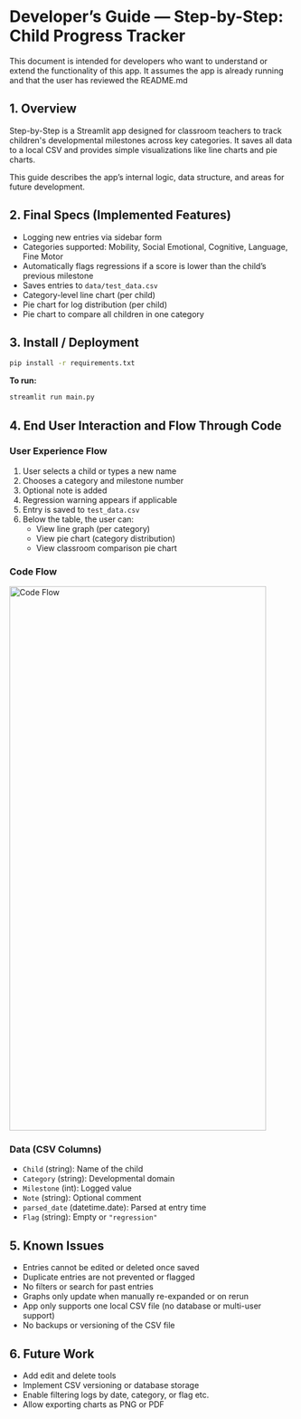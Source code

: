 # Developer’s Guide — Step-by-Step: Child Progress Tracker

This document is intended for developers who want to understand or extend the functionality of this app. It assumes the app is already running and that the user has reviewed the README.md


## 1. Overview

Step-by-Step is a Streamlit app designed for classroom teachers to track children's developmental milestones across key categories. It saves all data to a local CSV and provides simple visualizations like line charts and pie charts.

This guide describes the app’s internal logic, data structure, and areas for future development.


## 2. Final Specs (Implemented Features)

- Logging new entries via sidebar form
- Categories supported: Mobility, Social Emotional, Cognitive, Language, Fine Motor
- Automatically flags regressions if a score is lower than the child’s previous milestone
- Saves entries to `data/test_data.csv`
- Category-level line chart (per child)
- Pie chart for log distribution (per child)
- Pie chart to compare all children in one category


## 3. Install / Deployment 
```bash
pip install -r requirements.txt
```
**To run:**
```bash
streamlit run main.py
```

## 4. End User Interaction and Flow Through Code

### User Experience Flow

1. User selects a child or types a new name  
2. Chooses a category and milestone number  
3. Optional note is added  
4. Regression warning appears if applicable  
5. Entry is saved to `test_data.csv`  
6. Below the table, the user can:
   - View line graph (per category)
   - View pie chart (category distribution)
   - View classroom comparison pie chart

### Code Flow

<img width="454" height="961" alt="Code Flow" src="https://github.com/user-attachments/assets/7b6de86d-10b4-43c2-a0da-8d59fde92eac" />

### Data (CSV Columns)

- `Child` (string): Name of the child  
- `Category` (string): Developmental domain  
- `Milestone` (int): Logged value  
- `Note` (string): Optional comment  
- `parsed_date` (datetime.date): Parsed at entry time  
- `Flag` (string): Empty or `"regression"`

## 5. Known Issues
- Entries cannot be edited or deleted once saved
- Duplicate entries are not prevented or flagged
- No filters or search for past entries
- Graphs only update when manually re-expanded or on rerun
- App only supports one local CSV file (no database or multi-user support)
- No backups or versioning of the CSV file

## 6. Future Work

- Add edit and delete tools  
- Implement CSV versioning or database storage  
- Enable filtering logs by date, category, or flag etc.  
- Allow exporting charts as PNG or PDF
  
